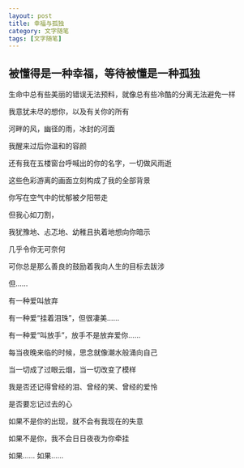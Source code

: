 ```yaml
---
layout: post
title: 幸福与孤独
category: 文字随笔
tags: [文字随笔]
---
```


## 被懂得是一种幸福，等待被懂是一种孤独

生命中总有些美丽的错误无法预料，就像总有些冷酷的分离无法避免一样

我意犹未尽的想你，以及有关你的所有

河畔的风，幽径的雨，冰封的河面

我醒来过后你温和的容颜

还有我在五楼窗台呼喊出的你的名字，一切做风雨逝

这些色彩游离的画面立刻构成了我的全部背景

你写在空气中的忧郁被夕阳带走

但我心如刀割，

我犹豫地、忐忑地、幼稚且执着地想向你暗示

几乎令你无可奈何

可你总是那么善良的鼓励着我向人生的目标去跋涉

但……

有一种爱叫放弃

有一种爱“挂着泪珠”，但很凄美……

有一种爱“叫放手”，放手不是放弃爱你……

每当夜晚来临的时候，思念就像潮水般涌向自己

当一切成了过眼云烟，当一切改变了模样

我是否还记得曾经的泪、曾经的笑、曾经的爱怜

是否要忘记过去的心

如果不是你的出现，就不会有我现在的失意

如果不是你，我不会日日夜夜为你牵挂

如果…… 如果……